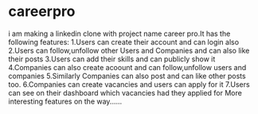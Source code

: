# careerpro
i am making a linkedin clone with project name career pro.It has the following features:
1.Users can create their account and can login also
2.Users can follow,unfollow other Users and Companies and can also like their posts
3.Users can add their skills and can publicly show it
4.Companies can also create acoount and can follow,unfollow users and companies
5.Similarly Companies can also post and can like other posts too.
6.Companies can create vacancies and users can apply for it
7.Users can see on their dashboard which vacancies had they applied for
More interesting features on the way......
